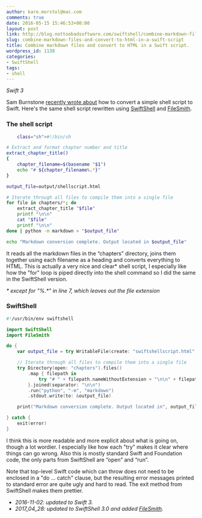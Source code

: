 ```yaml
---
author: kare.morstol@mac.com
comments: true
date: 2016-05-15 15:46:53+00:00
layout: post
link: http://blog.nottoobadsoftware.com/swiftshell/combine-markdown-files-and-convert-to-html-in-a-swift-script/
slug: combine-markdown-files-and-convert-to-html-in-a-swift-script
title: Combine markdown files and convert to HTML in a Swift script.
wordpress_id: 1138
categories:
- SwiftShell
tags:
- shell
---
```


_Swift 3_

Sam Burnstone [recently wrote about](https://www.shinobicontrols.com/blog/scripting-in-swift) how to convert a simple shell script to Swift. Here's the same shell script rewritten using [SwiftShell](https://github.com/kareman/SwiftShell) and [FileSmith](https://github.com/kareman/FileSmith).

<!-- more -->

### The shell script
    
```bash
    class="sh">#!/bin/sh

# Extract and format chapter number and title
extract_chapter_title()
{
    chapter_filename=$(basename "$1")
    echo "# ${chapter_filename%.*}"
}

output_file=output/shellscript.html

# Iterate through all files to compile them into a single file
for file in chapters/*; do
    extract_chapter_title "$file"
    printf "\n\n"
    cat "$file"
    printf "\n\n"
done | python -m markdown > "$output_file"

echo "Markdown conversion complete. Output located in $output_file"
```

It reads all the markdown files in the “chapters” directory, joins them together using each filename as a heading and converts everything to HTML. This is actually a very nice and clear* shell script, I especially like how the "for" loop is piped directly into the shell command so I did the same in the SwiftShell version.

_* except for "%.*" in line 7, which leaves out the file extension_

### SwiftShell



```swift
#!/usr/bin/env swiftshell

import SwiftShell
import FileSmith

do {
    var output_file = try WritableFile(create: "swiftshellscript.html", ifExists: .replace)

    // Iterate through all files to compile them into a single file
    try Directory(open: "chapters").files()
        .map { filepath in
            try "# " + filepath.nameWithoutExtension + "\n\n" + filepath.open().read()
        }.joined(separator: "\n\n")
        .run("python", "-m", "markdown")
        .stdout.write(to: &output_file)

    print("Markdown conversion complete. Output located in", output_file.path)

} catch {
    exit(error)
}
```

I think this is more readable and more explicit about what is going on, though a lot wordier. I especially like how each "try" makes it clear where things can go wrong. Also this is mostly standard Swift and Foundation code, the only parts from SwiftShell are “open” and “run”.

Note that top-level Swift code which can throw does not need to be enclosed in a "do ... catch" clause, but the resulting error messages printed to standard error are quite ugly and hard to read. The exit method from SwiftShell makes them prettier.

* _2016-11-02: updated to Swift 3._
* _2017_04_28: updated to SwiftShell 3.0 and added [FileSmith](https://github.com/kareman/FileSmith)_.


